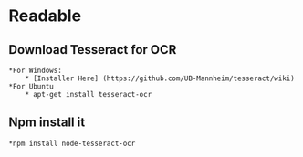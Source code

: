 # Readable
## Download Tesseract for OCR
    *For Windows:
        * [Installer Here] (https://github.com/UB-Mannheim/tesseract/wiki)
    *For Ubuntu
        * apt-get install tesseract-ocr

## Npm install it 
    *npm install node-tesseract-ocr